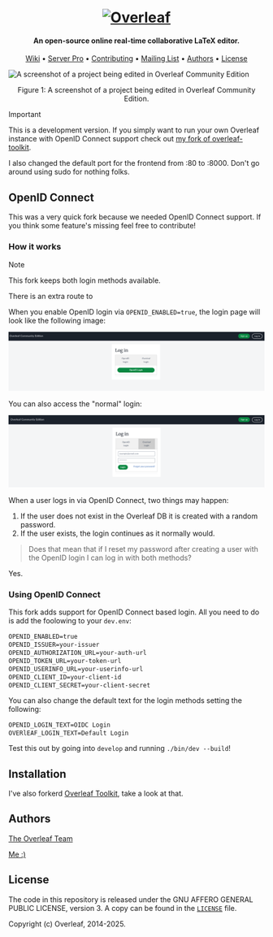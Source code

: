 <h1 align="center">
  <br>
  <a href="https://www.overleaf.com"><img src="doc/logo.png" alt="Overleaf" width="300"></a>
</h1>

<h4 align="center">An open-source online real-time collaborative LaTeX editor.</h4>

<p align="center">
  <a href="https://github.com/overleaf/overleaf/wiki">Wiki</a> •
  <a href="https://www.overleaf.com/for/enterprises">Server Pro</a> •
  <a href="#contributing">Contributing</a> •
  <a href="https://mailchi.mp/overleaf.com/community-edition-and-server-pro">Mailing List</a> •
  <a href="#authors">Authors</a> •
  <a href="#license">License</a>
</p>

<img src="doc/screenshot.png" alt="A screenshot of a project being edited in Overleaf Community Edition">
<p align="center">
  Figure 1: A screenshot of a project being edited in Overleaf Community Edition.
</p>

> [!important]
> This is a development version. If you simply want to run your own Overleaf instance with OpenID Connect support check out [my fork of overleaf-toolkit](https://github.com/mvrp21/toolkit).
>
> I also changed the default port for the frontend from :80 to :8000. Don't go around using sudo for nothing folks.

## OpenID Connect

This was a very quick fork because we needed OpenID Connect support. If you think some feature's missing feel free to contribute!

### How it works

> [!note]
> This fork keeps both login methods available.

There is an extra route to 

When you enable OpenID login via `OPENID_ENABLED=true`, the login page will look like the following image:

!["OIDC Login"](doc/oidc-login.png "OIDC Login")

You can also access the "normal" login:

!["Default Login"](doc/default-login.png "Default Login")

When a user logs in via OpenID Connect, two things may happen:
1. If the user does not exist in the Overleaf DB it is created with a random password.
2. If the user exists, the login continues as it normally would.

> Does that mean that if I reset my password after creating a user with the OpenID login I can log in with both methods?

Yes.

### Using OpenID Connect

This fork adds support for OpenID Connect based login. All you need to do is add the foolowing to your `dev.env`:

```
OPENID_ENABLED=true
OPENID_ISSUER=your-issuer
OPENID_AUTHORIZATION_URL=your-auth-url
OPENID_TOKEN_URL=your-token-url
OPENID_USERINFO_URL=your-userinfo-url
OPENID_CLIENT_ID=your-client-id
OPENID_CLIENT_SECRET=your-client-secret
```

You can also change the default text for the login methods setting the following:

```
OPENID_LOGIN_TEXT=OIDC Login
OVERlEAF_LOGIN_TEXT=Default Login
```

Test this out by going into `develop` and running `./bin/dev --build`!

## Installation

I've also forkerd [Overleaf Toolkit](https://github.com/mvrp21/toolkit/), take a look at that.

## Authors

[The Overleaf Team](https://www.overleaf.com/about)

[Me :)](https://github.com/mvrp21)

## License

The code in this repository is released under the GNU AFFERO GENERAL PUBLIC LICENSE, version 3. A copy can be found in the [`LICENSE`](LICENSE) file.

Copyright (c) Overleaf, 2014-2025.
